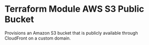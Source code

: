 # Terraform Module AWS S3 Public Bucket

Provisions an Amazon S3 bucket that is publicly available through CloudFront on a custom domain.